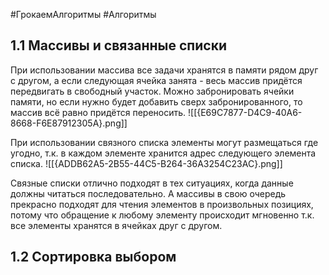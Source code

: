 #ГрокаемАлгоритмы #Алгоритмы
## 1.1 Массивы и связанные списки
При использовании массива все задачи хранятся в памяти рядом друг с другом, а если следующая ячейка занята - весь массив придётся передвигать в свободный участок. Можно забронировать ячейки памяти, но если нужно будет добавить сверх забронированного, то массив всё равно придётся переносить.
![[{E69C7877-D4C9-40A6-8668-F6E87912305A}.png]]

При использовании связного списка элементы могут размещаться где угодно, т.к. в каждом элементе хранится адрес следующего элемента списка.
![[{ADDB62A5-2B55-44C5-B264-36A3254C23AC}.png]]

Связные списки отлично подходят в тех ситуациях, когда данные должны читаться последовательно. А массивы в свою очередь прекрасно подходят для чтения элементов в произвольных позициях, потому что обращение к любому элементу происходит мгновенно т.к. все элементы хранятся в ячейках друг с другом.
## 1.2 Сортировка выбором

